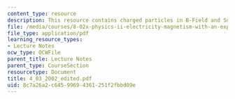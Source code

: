 ```yaml
---
content_type: resource
description: This resource contains charged particles in B-Field and Sources of B-Field.
file: /media/courses/8-02x-physics-ii-electricity-magnetism-with-an-experimental-focus-spring-2005/8c7a26a2c64599694361251f2fbbd09e_4_03_2002_edited.pdf
file_type: application/pdf
learning_resource_types:
- Lecture Notes
ocw_type: OCWFile
parent_title: Lecture Notes
parent_type: CourseSection
resourcetype: Document
title: 4_03_2002_edited.pdf
uid: 8c7a26a2-c645-9969-4361-251f2fbbd09e
---
```

